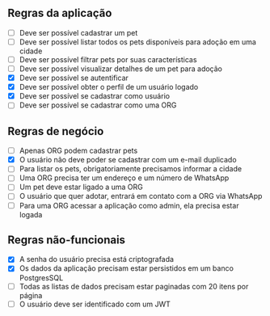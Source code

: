 ## Regras da aplicação

- [ ] Deve ser possível cadastrar um pet
- [ ] Deve ser possível listar todos os pets disponíveis para adoção em uma cidade
- [ ] Deve ser possível filtrar pets por suas características
- [ ] Deve ser possível visualizar detalhes de um pet para adoção
- [x] Deve ser possível se autentificar
- [x] Deve ser possível obter o perfil de um usuário logado
- [x] Deve ser possível se cadastrar como usuário
- [ ] Deve ser possível se cadastrar como uma ORG

## Regras de negócio

- [ ] Apenas ORG podem cadastrar pets
- [x] O usuário não deve poder se cadastrar com um e-mail duplicado
- [ ] Para listar os pets, obrigatoriamente precisamos informar a cidade
- [ ] Uma ORG precisa ter um endereço e um número de WhatsApp
- [ ] Um pet deve estar ligado a uma ORG
- [ ] O usuário que quer adotar, entrará em contato com a ORG via WhatsApp
- [ ] Para uma ORG acessar a aplicação como admin, ela precisa estar logada

## Regras não-funcionais

- [x] A senha do usuário precisa está criptografada
- [x] Os dados da aplicação precisam estar persistidos em um banco PostgresSQL
- [ ] Todas as listas de dados precisam estar paginadas com 20 itens por página
- [ ] O usuário deve ser identificado com um JWT